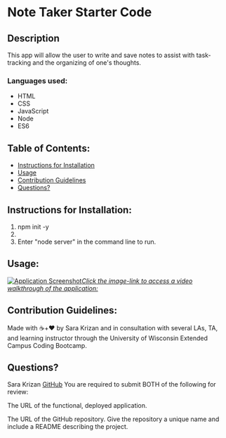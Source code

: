 # Note Taker Starter Code

## Description
This app will allow the user to write and save notes to assist with task-tracking and the organizing of one's thoughts.

### Languages used:
- HTML
- CSS
- JavaScript
- Node
- ES6

## Table of Contents:
- [Instructions for Installation](#instructions-for-installation)
- [Usage](#usage)
- [Contribution Guidelines](#contribution-guidelines)
- [Questions?](#questions?)


## <a name="instructions-for-installation">Instructions for Installation</a>:
1. npm init -y
1. 
1. Enter "node server" in the command line to run.

    

## <a name="usage">Usage</a>:

[![Application Screenshot](./assets/GenTeamProfile-screenshot.jpg)*Click the image-link to access a video walkthrough of the application:*](https://drive.google.com/file/d/1qlHMAsmjg06ReGYEeunBg6EfI_EYSDn8/view)

    
## <a name="contribution-guidelines">Contribution Guidelines</a>:
Made with ☕+❤️ by Sara Krizan and in consultation with several LAs, TA, and learning instructor through the University of Wisconsin Extended Campus Coding Bootcamp.

## <a name="questions?">Questions?</a>
Sara Krizan
[GitHub](https://github.com/SMKrizan)
You are required to submit BOTH of the following for review:

The URL of the functional, deployed application.

The URL of the GitHub repository. Give the repository a unique name and include a README describing the project.